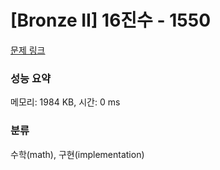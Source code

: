 # [Bronze II] 16진수 - 1550 

[문제 링크](https://www.acmicpc.net/problem/1550) 

### 성능 요약

메모리: 1984 KB, 시간: 0 ms

### 분류

수학(math), 구현(implementation)

